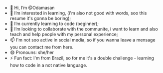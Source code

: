 - 👋 Hi, I’m @Odamasan
- 👀 I’m interested in learning, (i'm also not good with words, soo this resume it's gonna be boring);
- 🌱 I’m currently learning to code (beginner);
- 💞️ I’m looking to collaborate with the communite, i want to learn and also teach and help people with my personal experience;
- 📫 I'm not soo active in social media, so if you wanna leave a mensage you can contact me from here.
- 😄 Pronouns: she/her
- ⚡ Fun fact: I'm from Brazil, so for me it's a double challenge - learning how to code in a not native language.

<!---
Odamasan/Odamasan is a ✨ special ✨ repository because its `README.md` (this file) appears on your GitHub profile.
You can click the Preview link to take a look at your changes.
--->

